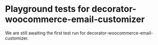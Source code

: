 # Playground tests for decorator-woocommerce-email-customizer
We are still awaiting the first test run for decorator-woocommerce-email-customizer.

